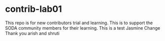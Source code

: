 # contrib-lab01
This repo is for new contributors trial and learning. This is to support the SODA community members for their learning.
This is a test Jasmine
Change
Thank you arish and shruti
